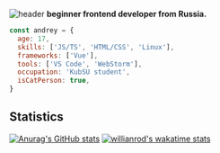 ![header](https://user-images.githubusercontent.com/43712020/133140860-7dd181bc-f3f5-444d-855f-4092a88d6624.png)
**beginner frontend developer from Russia.**
```javascript
const andrey = {
  age: 17,
  skills: ['JS/TS', 'HTML/CSS', 'Linux'],
  frameworks: ['Vue'],
  tools: ['VS Code', 'WebStorm'],
  occupation: 'KubSU student',
  isCatPerson: true,
}
```

## Statistics
[![Anurag's GitHub stats](https://github-readme-stats.vercel.app/api?username=thendrxie&show_icons=true&theme=vue&count_private=true&include_all_commits=true&border_radius=15&cache_seconds=1800&hide=issues)](https://github.com/anuraghazra/github-readme-stats)
[![willianrod's wakatime stats](https://github-readme-stats.vercel.app/api/wakatime?username=thendrxie&theme=vue&border_radius=15&cache_seconds=1800&langs_count=4)](https://github.com/anuraghazra/github-readme-stats)

